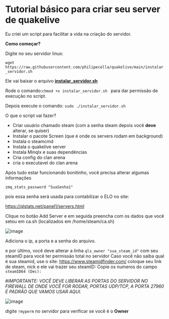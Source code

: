 
# Tutorial básico para criar  seu server de quakelive

Eu criei um script para facilitar a vida na criação do servidor.

**Como começar?**

Digite no seu servidor linux:

`wget https://raw.githubusercontent.com/philipecella/quakelive/main/instalar_servidor.sh`

Ele vai baixar o arquivo **[instalar_servidor.sh](https://raw.githubusercontent.com/philipecella/quakelive/main/instalar_servidor.sh")**

Rode o comando:`chmod +x instalar_servidor.sh `
para dar permissão de execução no script.

Depois execute o comando:
`sudo ./instalar_servidor.sh`

O que o script vai fazer?

- Criar usuário chamado steam (com a senha steam depois você **deve** alterar, se quiser)
- Instalar o pacote Screen (que é onde os servers rodam em background)
- Instala o steamcmd
- Instala o quakelive server
- Instala Minqlx e suas dependências
- Cria config do clan arena
- cria o executavel do clan arena

Após tudo estar funcionando bonitinho, você precisa alterar algumas informações 

`zmq_stats_password "SuaSenha1"`

pois essa senha será usada para contabilizar o ELO no site:

https://qlstats.net/panel1/servers.html

Clique no botão Add Server e em seguida preencha com os dados que você setou em ca.sh (localizados em /home/steam/ca.sh)

![image](https://github.com/philipecella/quakelive/assets/79929640/01972792-3006-461c-90aa-766472b01c50)



Adiciona o ip, a porta e a senha do arquivo.

e por último, você deve alterar a linha
`qlx_owner "sua_steam_id"`
com seu steamID para você ter permissão total no servidor
Caso você não saiba qual é sua steamid, use o site:
https://www.steamidfinder.com/
coloque seu link de steam, nick e ele vai trazer seu steamID:
Copie os numeros do campo `steamID64 (Dec):`


#*IMPORTANTE: VOCÊ DEVE LIBERAR AS PORTAS DO SERVIDOR NO FIREWALL DE ONDE VOCÊ FOR RODAR, PORTAS UDP/TCP, A PORTA 27960 É PADRÃO QUE VAMOS USAR AQUI.*

![image](https://github.com/philipecella/quakelive/assets/79929640/926514dc-72ef-4544-9269-45abbd6c915c)

digite `!myperm` no servidor para verificar se você é o **Owner**
